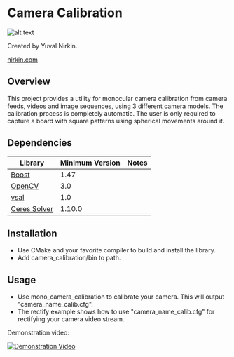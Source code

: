 # Camera Calibration
![alt text](https://yuvalnirkin.github.io/assets/img/projects/camera_calibration/thumb.jpg "Teaser")

Created by Yuval Nirkin.

[nirkin.com](http://www.nirkin.com/)

## Overview
This project provides a utility for monocular camera calibration from camera feeds, videos and image sequences, using 3 different camera models. The calibration process is completely automatic. The user is only required to capture a board with square patterns using spherical movements around it.

## Dependencies
| Library                                                            | Minimum Version | Notes                                    |
|--------------------------------------------------------------------|-----------------|------------------------------------------|
| [Boost](http://www.boost.org/)                                     | 1.47            |                                          |
| [OpenCV](http://opencv.org/)                                       | 3.0             |                                          |
| [vsal](https://github.com/YuvalNirkin/vsal)                        | 1.0             |                                          |
| [Ceres Solver](https://github.com/ceres-solver/ceres-solver)       | 1.10.0          |                                          |

## Installation
- Use CMake and your favorite compiler to build and install the library.
- Add camera_calibration/bin to path.

## Usage
- Use mono_camera_calibration to calibrate your camera. This will output "camera_name_calib.cfg".
- The rectify example shows how to use "camera_name_calib.cfg" for rectifying your camera video stream.

Demonstration video:

[![Demonstration Video](http://img.youtube.com/vi/Ljzi-S7eDLU/0.jpg)](https://www.youtube.com/watch?v=Ljzi-S7eDLU)

